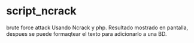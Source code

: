 # script_ncrack
brute force attack
Usando Ncrack y php.
Resultado mostrado en pantalla, despues se puede formaqtear el texto para adicionarlo a una BD.
